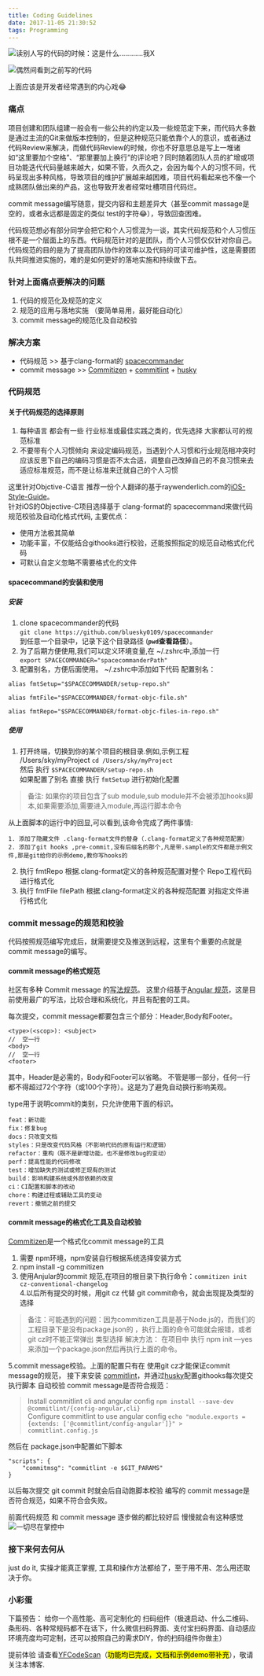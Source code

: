 ```yaml
---
title: Coding Guidelines
date: 2017-11-05 21:30:52
tags: Programming
---
```


![](http://cc.cocimg.com/api/uploads//20171026/1509003373729113.gif "读别人写的代码的时候：这是什么…………我X")

<!-- more -->
  
![](http://www.10tiao.com/img.do?url=http%3A//mmbiz.qpic.cn/mmbiz_gif/rh7Nru3hbNOrWQPgZCnOyIwwgQ3LmNluibusvicXViaAkXjck9anMWC6P5IhGGtfFhHfgEB9uLvqQxfAWCVChuUxg/0%3Fwx_fmt%3Dgif "偶然间看到之前写的代码")

上面应该是开发者经常遇到的内心戏😂

### 痛点
项目创建和团队组建一般会有一些公共的约定以及一些规范定下来，而代码大多数是通过主流的Git来做版本控制的，但是这种规范只能依靠个人的意识，或者通过代码Review来解决，而做代码Review的时候，你也不好意思总是写上一堆诸如“这里要加个空格”、“那里要加上换行”的评论吧？同时随着团队人员的扩增或项目功能迭代代码量越来越大，如果不管，久而久之，会因为每个人的习惯不同，代码呈现出多种风格，导致项目的维护扩展越来越困难，项目代码看起来也不像一个成熟团队做出来的产品，这也导致开发者经常吐槽项目代码烂。   

commit message编写随意，提交内容和主题差异大（甚至commit massage是空的，或者永远都是固定的类似 test的字符😂），导致回查困难。 

代码规范想必有部分同学会把它和个人习惯混为一谈，其实代码规范和个人习惯压根不是一个层面上的东西。代码规范针对的是团队，而个人习惯仅仅针对你自己。代码规范的目的是为了提高团队协作的效率以及代码的可读可维护性，这是需要团队共同推进实施的，难的是如何更好的落地实施和持续做下去。

### 针对上面痛点要解决的问题
1. 代码的规范化及规范的定义
2. 规范的应用与落地实施 （要简单易用，最好能自动化）
3. commit message的规范化及自动校验

### 解决方案
* 代码规范 	>> 基于clang-format的 [spacecommander](https://github.com/bluesky0109/spacecommander)  
* commit message 	>> [Commitizen](https://github.com/commitizen/cz-cli) + [commitlint](https://github.com/marionebl/commitlint) + [husky](https://github.com/typicode/husky)

### 代码规范
#### 关于代码规范的选择原则   
1. 每种语言 都会有一些 行业标准或最佳实践之类的，优先选择 大家都认可的规范标准
2. 不要带有个人习惯倾向 来设定编码规范，当遇到个人习惯和行业规范相冲突时应该反思下自己的编码习惯是否不太合适，调整自己改掉自己的不良习惯来去适应标准规范，而不是让标准来迁就自己的个人习惯

这里针对Objctive-C语言 推荐一份个人翻译的基于raywenderlich.com的[iOS-Style-Guide](../../../../images/iOS-Style-Guide.pdf)。   
针对iOS的Objective-C项目选择基于 clang-format的 spacecommand来做代码规范校验及自动化格式代码, 主要优点：   

* 使用方法极其简单  
* 功能丰富，不仅能结合githooks进行校验，还能按照指定的规范自动格式化代码  
* 可默认自定义忽略不需要格式化的文件  

#### spacecommand的安装和使用
##### 安装
1. clone spacecommander的代码  
`git clone https://github.com/bluesky0109/spacecommander`  
 到任意一个目录中，记录下这个目录路径 (**`pwd`查看路径**）。  
2. 为了后期方便使用,我们可以定义环境变量,在 ~/.zshrc中,添加一行  
`export SPACECOMMANDER="spacecommanderPath"`
3. 配置别名，方便后面使用。 ~/.zshrc中添加如下代码
配置别名：  

```
alias fmtSetup="$SPACECOMMANDER/setup-repo.sh"

alias fmtFile="$SPACECOMMANDER/format-objc-file.sh"

alias fmtRepo="$SPACECOMMANDER/format-objc-files-in-repo.sh"
```

##### 使用  
1. 打开终端，切换到你的某个项目的根目录.例如,示例工程 /Users/sky/myProject
` cd /Users/sky/myProject `  
然后 执行 `$SPACECOMMANDER/setup-repo.sh`  
如果配置了别名 直接 执行 `fmtSetup` 进行初始化配置

> 备注: 如果你的项目包含了sub module,sub module并不会被添加hooks脚本,如果需要添加,需要进入module,再运行脚本命令  

从上面脚本的运行中的回显,可以看到,该命令完成了两件事情:    

	1. 添加了隐藏文件 .clang-format文件的替身（.clang-format定义了各种规范配置）   
	2. 添加了git hooks ,pre-commit,没有后缀名的那个,凡是带.sample的文件都是示例文件,那是git给你的示例demo,教你写hooks的

2. 执行 fmtRepo 根据.clang-format定义的各种规范配置对整个 Repo工程代码进行格式化
3. 执行 fmtFile filePath 根据.clang-format定义的各种规范配置 对指定文件进行格式化

### commit message的规范和校验
代码按照规范编写完成后，就需要提交及推送到远程，这里有个重要的点就是 commit message的编写。

#### commit message的格式规范
社区有多种 Commit message 的[写法规范](https://github.com/ajoslin/conventional-changelog/blob/master/conventions)。
这里介绍基于[Angular 规范](https://docs.google.com/document/d/1QrDFcIiPjSLDn3EL15IJygNPiHORgU1_OOAqWjiDU5Y/edit#heading=h.greljkmo14y0)，这是目前使用最广的写法，比较合理和系统化，并且有配套的工具。

每次提交，commit message都要包含三个部分：Header,Body和Footer。  

```
<type>(<scop>): <subject>  
//  空一行   
<body>  
//  空一行  
<footer>
```

其中，Header是必需的，Body和Footer可以省略。
不管是哪一部分，任何一行都不得超过72个字符（或100个字符）。这是为了避免自动换行影响美观。

type用于说明commit的类别，只允许使用下面的标识。

```  
feat：新功能  
fix：修复bug  
docs：只改变文档  
styles：只是改变代码风格（不影响代码的原有运行和逻辑）  
refactor：重构（既不是新增功能，也不是修改bug的变动）  
perf：提高性能的代码修改  
test：增加缺失的测试或修正现有的测试  
build：影响构建系统或外部依赖的改变  
ci：CI配置和脚本的改动  
chore：构建过程或辅助工具的变动  
revert：撤销之前的提交  
```

#### commit message的格式化工具及自动校验
[Commitizen](https://github.com/commitizen/cz-cli)是一个格式化commit message的工具  
1. 需要 npm环境，npm安装自行根据系统选择安装方式  
2. npm install -g commitizen  
3. 使用Anjular的commit 规范,在项目的根目录下执行命令：`commitizen init cz-conventional-changelog`  
4.以后所有提交的时候，用git cz 代替 git commit命令，就会出现提及类型的选择  

> 备注：可能遇到的问题：因为commitizen工具是基于Node.js的，而我们的工程目录下是没有package.json的
，执行上面的命令可能就会报错，或者git cz时不能正常弹出 类型选择
解决方法： 在项目中 执行 npm init —yes来添加一个package.json然后再执行上面的命令。  

5.commit message校验。上面的配置只有在 使用git cz才能保证commit message的规范，
接下来安装 [commitlint](https://github.com/marionebl/commitlint)，并通过[husky](https://github.com/typicode/husky)配置githooks每次提交执行脚本 自动校验 commit message是否符合规范：
> Install commitlint cli and angular config
`npm install --save-dev @commitlint/{config-angular,cli}`  
> Configure commitlint to use angular config
`echo "module.exports = {extends: ['@commitlint/config-angular']}" > commitlint.config.js`

然后在 package.json中配置如下脚本  

```
"scripts": {  
    "commitmsg": "commitlint -e $GIT_PARAMS"  
}
```
以后每次提交  git commit 时就会后自动跑脚本校验 编写的 commit message是否符合规范，如果不符合会失败。

前面代码规范 和 commit message 逐步做的都比较好后 慢慢就会有这种感觉
![](http://www.10tiao.com/img.do?url=http%3A//mmbiz.qpic.cn/mmbiz_gif/1hReHaqafad7tbP4xPynYftcqyibzkXvS3F3aM9La7OEpr9Z4QLz51ib0WAOtTF8Lb0ShZQ3VJy1E92OibDxIpJ1Q/0%3Fwx_fmt%3Dgif "一切尽在掌控中")

### 接下来何去何从
just do it, 实操才能真正掌握, 工具和操作方法都给了，至于用不用、怎么用还取决于你。

### 小彩蛋
下篇预告：
给你一个高性能、高可定制化的 扫码组件（极速启动、什么二维码、条形码、各种常规码都不在话下，什么微信扫码界面、支付宝扫码界面、自动感应环境亮度均可定制，还可以按照自己的需求DIY，你的扫码组件你做主）  

提前体验 请查看[YFCodeScan](https://github.com/bluesky0109/YFCodeScan)（<mark>功能均已完成，文档和示例demo带补充</mark>），敬请关注本博客.

